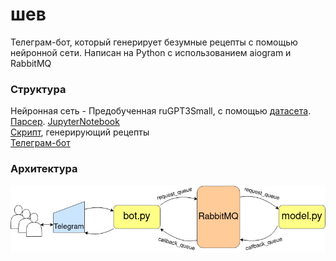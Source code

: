 # шев
Телеграм-бот, который генерирует безумные рецепты с помощью нейронной сети. Написан на Python с использованием aiogram и RabbitMQ  

### Структура
Нейронная сеть - Предобученная ruGPT3Small, с помощью [датасета](/dataset/recipes.txt). [Парсер](/train/parser2.py). [JupyterNotebook](/train/notebook.ipynb)  
[Скрипт](/model/model.py), генерирующий рецепты  
[Телеграм-бот](/tgbot/bot.py)  

### Архитектура
![alt text](/Diagram.jpg)
